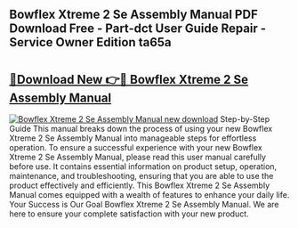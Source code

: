 ## Bowflex Xtreme 2 Se Assembly Manual PDF Download Free - Part-dct User Guide Repair - Service Owner Edition ta65a

# <h2><a href="http://bc45338.oget.top/?id=Bowflex+Xtreme+2+Se+Assembly+Manual">🔗Download New 👉🔴 Bowflex Xtreme 2 Se Assembly Manual</a></h2>

[![Bowflex Xtreme 2 Se Assembly Manual new download](https://i.imgur.com/5g1atiW.png)](http://bc45338.oget.top/?id=Bowflex+Xtreme+2+Se+Assembly+Manual)
Step-by-Step Guide This manual breaks down the process of using your new Bowflex Xtreme 2 Se Assembly Manual into manageable steps for effortless operation. To ensure a successful experience with your new Bowflex Xtreme 2 Se Assembly Manual, please read this user manual carefully before use. It contains essential information on product setup, operation, maintenance, and troubleshooting, ensuring that you are able to use the product effectively and efficiently. This Bowflex Xtreme 2 Se Assembly Manual comes equipped with a wealth of features to enhance your daily life. Your Success is Our Goal Bowflex Xtreme 2 Se Assembly Manual. We are here to ensure your complete satisfaction with your new product.
